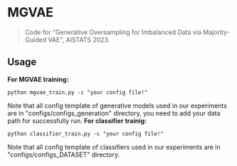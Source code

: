 # MGVAE
> Code for "Generative Oversampling for Imbalanced Data via Majority-Guided VAE", AISTATS 2023.

## Usage
**For MGVAE training:**
```
python mgvae_train.py -c "your config file!"
```
Note that all config template of generative models used in our experiments are in "configs/configs_generation" directory, you need to add your data path for successfully run.
**For classifier trainig:**
```
python classifier_train.py -c "your config file!"
```
Note that all config template of classifiers used in our experiments are in "configs/configs_DATASET" directory.
